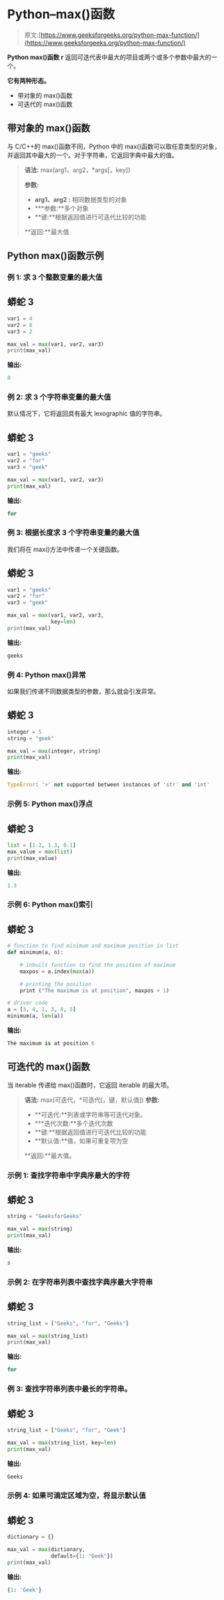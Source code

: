# Python–max()函数

> 原文:[https://www.geeksforgeeks.org/python-max-function/](https://www.geeksforgeeks.org/python-max-function/)

**Python max()函数 r** 返回可迭代表中最大的项目或两个或多个参数中最大的一个。

**它有两种形态。**

*   带对象的 max()函数
*   可迭代的 max()函数

## 带对象的 max()函数

与 C/C++的 max()函数不同，Python 中的 max()函数可以取任意类型的对象，并返回其中最大的一个。对于字符串，它返回字典中最大的值。

> **语法:** max(arg1，arg2，*args[，key])
> 
> **参数:**
> 
> *   **arg1、arg2 :** 相同数据类型的对象
> *   ***参数:**多个对象
> *   **键:**根据返回值进行可迭代比较的功能
> 
> **返回:**最大值

## Python max()函数示例

### **例 1:** 求 3 个整数变量的最大值

## 蟒蛇 3

```py
var1 = 4
var2 = 8
var3 = 2

max_val = max(var1, var2, var3)
print(max_val)
```

**输出:**

```py
8
```

### **例 2:** 求 3 个字符串变量的最大值

默认情况下，它将返回具有最大 lexographic 值的字符串。

## 蟒蛇 3

```py
var1 = "geeks"
var2 = "for"
var3 = "geek"

max_val = max(var1, var2, var3)
print(max_val)
```

**输出:**

```py
for
```

### **例 3:** 根据长度求 3 个字符串变量的最大值

我们将在 max()方法中传递一个关键函数。

## 蟒蛇 3

```py
var1 = "geeks"
var2 = "for"
var3 = "geek"

max_val = max(var1, var2, var3,
              key=len)
print(max_val)
```

**输出:**

```py
geeks
```

### **例 4: Python max()异常**

如果我们传递不同数据类型的参数，那么就会引发异常。

## 蟒蛇 3

```py
integer = 5
string = "geek"

max_val = max(integer, string)
print(max_val)
```

**输出:**

```py
TypeError: '>' not supported between instances of 'str' and 'int'
```

### 示例 5: Python max()浮点

## 蟒蛇 3

```py
list = [1.2, 1.3, 0.1]
max_value = max(list)
print(max_value)
```

**输出:**

```py
1.3
```

### 示例 6: Python max()索引

## 蟒蛇 3

```py
# function to find minimum and maximum position in list
def minimum(a, n):

    # inbuilt function to find the position of maximum
    maxpos = a.index(max(a))

    # printing the position
    print ("The maximum is at position", maxpos + 1)

# driver code
a = [3, 4, 1, 3, 4, 5]
minimum(a, len(a))
```

**输出:**

```py
The maximum is at position 6
```

## 可迭代的 max()函数

当 iterable 传递给 max()函数时，它返回 iterable 的最大项。

> **语法:** max(可迭代，*可迭代[，键，默认值])
> **参数:**
> 
> *   **可迭代:**列表或字符串等可迭代对象。
> *   ***迭代次数:**多个迭代次数
> *   **键:**根据返回值进行可迭代比较的功能
> *   **默认值:**值，如果可重复项为空
> 
> **返回:**最大值。

### **示例 1:** 查找字符串中字典序最大的字符

## 蟒蛇 3

```py
string = "GeeksforGeeks"

max_val = max(string)
print(max_val)
```

**输出:**

```py
s
```

### **示例 2:** 在字符串列表中查找字典序最大字符串

## 蟒蛇 3

```py
string_list = ["Geeks", "for", "Geeks"]

max_val = max(string_list)
print(max_val)
```

**输出:**

```py
for
```

### **例 3:** 查找字符串列表中最长的字符串。

## 蟒蛇 3

```py
string_list = ["Geeks", "for", "Geek"]

max_val = max(string_list, key=len)
print(max_val)
```

**输出:**

```py
Geeks
```

### **示例 4:** 如果可滴定区域为空，将显示默认值

## 蟒蛇 3

```py
dictionary = {}

max_val = max(dictionary,
              default={1: "Geek"})
print(max_val)
```

**输出:**

```py
{1: 'Geek'}
```